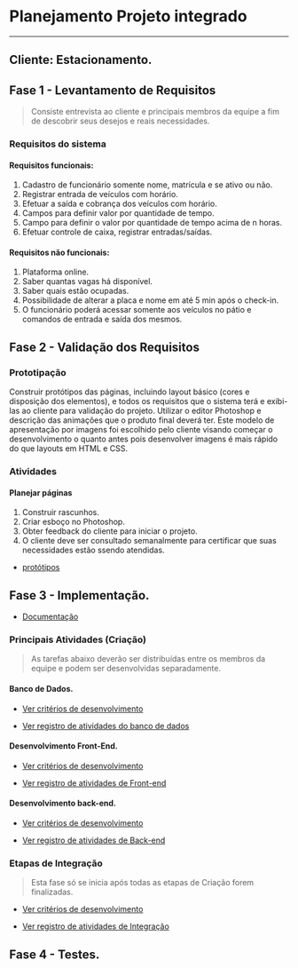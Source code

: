 # Planejamento Projeto integrado
---
## Cliente: Estacionamento.


## Fase 1 - Levantamento de Requisitos

> Consiste entrevista ao cliente e principais membros da equipe a fim de descobrir seus desejos e reais necessidades.

### Requisitos do sistema

#### Requisitos funcionais:

1.	Cadastro de funcionário somente nome, matrícula e se ativo ou não.
2.	Registrar entrada de veículos com horário.
3.	Efetuar a saída e cobrança dos veículos com horário.
4.	Campos para definir valor por quantidade de tempo.
5.	Campo para definir o valor por quantidade de tempo acima de n horas.
6.	Efetuar controle de caixa, registrar entradas/saídas.

#### Requisitos não funcionais:

1.	Plataforma online.
2.	Saber quantas vagas há disponível.
3.	Saber quais estão ocupadas.
4.	Possibilidade de alterar a placa e nome em até 5 min após o check-in.
5.	O funcionário poderá acessar somente aos veículos no pátio e comandos de entrada e saída dos mesmos.


## Fase 2 - Validação dos Requisitos

### Prototipação

Construir protótipos das páginas, incluindo layout básico (cores e disposição dos elementos), e todos os requisitos que o sistema terá e exibi-las ao cliente para validação do projeto. Utilizar o editor Photoshop e descrição das animações que o produto final deverá ter.
Este modelo de apresentação por imagens foi escolhido pelo cliente visando começar o desenvolvimento o quanto antes pois desenvolver imagens é mais rápido do que layouts em HTML e CSS.



### Atividades

#### Planejar páginas

1. Construir rascunhos.
2. Criar esboço no Photoshop.
3. Obter feedback do cliente para iniciar o projeto.
4. O cliente deve ser consultado semanalmente para certificar que suas necessidades estão ssendo atendidas.

* [protótipos]()


## Fase 3 - Implementação.

* [Documentação](https://github.com/RodBrowning/Projeto-integrador-ads3/blob/master/Documenta%C3%A7%C3%A3o/doc.md)

### Principais Atividades (Criação)

> As tarefas abaixo deverão ser distribuídas entre os membros da equipe e podem ser desenvolvidas 
separadamente.

#### Banco de Dados.

* [Ver critérios de desenvolvimento](https://github.com/RodBrowning/Projeto-integrador-ads3/blob/master/Documenta%C3%A7%C3%A3o/banco_dados/criterios_desenvolvimento.md)

* [Ver registro de atividades do banco de dados](https://github.com/RodBrowning/Projeto-integrador-ads3/blob/master/Documenta%C3%A7%C3%A3o/banco_dados/atividades_banco_dados.md)

#### Desenvolvimento Front-End.

* [Ver critérios de desenvolvimento](https://github.com/RodBrowning/Projeto-integrador-ads3/blob/master/Documenta%C3%A7%C3%A3o/front_end/criterios_desenvolvimento.md)

* [Ver registro de atividades de Front-end](https://github.com/RodBrowning/Projeto-integrador-ads3/blob/master/Documenta%C3%A7%C3%A3o/front_end/atividades_front_end.md)

#### Desenvolvimento back-end.

* [Ver critérios de desenvolvimento](https://github.com/RodBrowning/Projeto-integrador-ads3/blob/master/Documenta%C3%A7%C3%A3o/back_end/criterios_desenvolvimento.md)

* [Ver registro de atividades de Back-end](https://github.com/RodBrowning/Projeto-integrador-ads3/blob/master/Documenta%C3%A7%C3%A3o/atividades_back_end)


### Etapas de Integração

> Esta fase só se inicia após todas as etapas de Criação forem finalizadas.

* [Ver critérios de desenvolvimento](https://github.com/RodBrowning/Projeto-integrador-ads3/blob/master/Documenta%C3%A7%C3%A3o/integracao/criterios_desenvolvimento.md)

* [Ver registro de atividades de Integração](https://github.com/RodBrowning/Projeto-integrador-ads3/blob/master/Documenta%C3%A7%C3%A3o/integracao/atividades_integracao.md)

## Fase 4 - Testes.